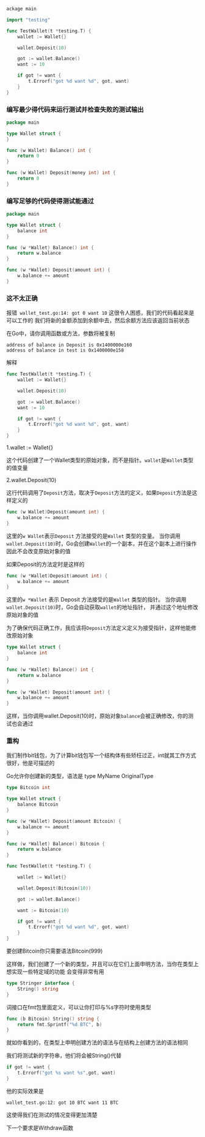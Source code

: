 
```go
ackage main

import "testing"

func TestWallet(t *testing.T) {
	wallet := Wallet{}

	wallet.Deposit(10)

	got := wallet.Balance()
	want := 10

	if got != want {
		t.Errorf("got %d want %d", got, want)
	}
}
```

### 编写最少得代码来运行测试并检查失败的测试输出

```go
package main

type Wallet struct {
}

func (w Wallet) Balance() int {
	return 0
}

func (w Wallet) Deposit(money int) int {
	return 0
}

```

### 编写足够的代码使得测试能通过

```go
package main

type Wallet struct {
	balance int
}

func (w *Wallet) Balance() int {
	return w.balance
}

func (w *Wallet) Deposit(amount int) {
	w.balance += amount
}
```

### 这不太正确

报错` wallet_test.go:14: got 0 want 10` 这很令人困惑，我们的代码看起来是可以工作的
我们将新的金额添加到余额中去，然后余额方法应该返回当前状态

在Go中，请你调用函数或方法，参数将被复制
```
address of balance in Deposit is 0x1400000e160 
address of balance in test is 0x1400000e158
```

解释
```go
func TestWallet(t *testing.T) {
	wallet := Wallet{}

	wallet.Deposit(10)

	got := wallet.Balance()
	want := 10

	if got != want {
		t.Errorf("got %d want %d", got, want)
	}
}
```

1.wallet := Wallet{}

这个代码创建了一个Wallet类型的原始对象，而不是指针。`wallet`是`Wallet`类型的值变量

2.wallet.Deposit(10)

这行代码调用了`Deposit`方法，取决于`Deposit`方法的定义，如果`Deposit`方法是这样定义的
```go
func (w Wallet)Deposit(amount int) {
	w.balance += amount
}
```
这里的`w Wallet`表示`Deposit` 方法接受的是`Wallet` 类型的变量。
当你调用`wallet.Deposit(10)`时，Go会创建`Wallet`的一个副本，并在这个副本上进行操作
因此不会改变原始对象的值

如果Deposit的方法定时是这样的
```go
func (w *Wallet)Deposit(amount int) {
	w.balance += amount
}
```

这里的`w *Wallet` 表示 Deposit 方法接受的是`Wallet` 类型的指针。
当你调用`wallet.Deposit(10)`时，Go会自动获取`wallet`的地址指针，
并通过这个地址修改原始对象的值

为了确保代码正确工作，我应该将`Deposit`方法定义定义为接受指针，这样他能修改原始对象
```go
type Wallet struct {
	balance int
}

func (w *Wallet) Balance() int {
	return w.balance
}

func (w *Wallet) Deposit(amount int) {
	w.balance += amount
}
```

这样，当你调用wallet.Deposit(10)时，原始对象`balance`会被正确修改，你的测试也会通过


### 重构

我们制作bit钱包，为了计算bit钱包写一个结构体有些矫枉过正，int就其工作方式很好，他是可描述的

Go允许你创建新的类型，语法是 type MyName OriginalType

```go
type Bitcoin int

type Wallet struct {
    balance Bitcoin
}

func (w *Wallet) Deposit(amount Bitcoin) {
    w.balance += amount
}

func (w *Wallet) Balance() Bitcoin {
    return w.balance
}
```
```go
func TestWallet(t *testing.T) {

	wallet := Wallet{}

	wallet.Deposit(Bitcoin(10))

	got := wallet.Balance()

	want := Bitcoin(10)

	if got != want {
		t.Errorf("got %d want %d", got, want)
	}
}
```
要创建Bitcoin你只需要语法Bitcoin(999)

这样做，我们创建了一个新的类型，并且可以在它们上面申明方法，当你在类型上想实现一些特定域的功能
会变得非常有用

```go
type Stringer interface {
	String() string
}
```

词接口在fmt包里面定义，可以让你打印与%s字符时使用类型
```go
func (b Bitcoin) String() string {
	return fmt.Sprintf("%d BTC", b)
}
```

就如你看到的，在类型上申明创建方法的语法与在结构上创建方法的语法相同

我们将测试新的字符串，他们将会被String()代替

```go
if got != want {
	t.Errorf("got %s want %s",got, want)
}
```

他的实际效果是
```
wallet_test.go:12: got 10 BTC want 11 BTC
```

这使得我们在测试的情况变得更加清楚

下一个要求是Withdraw函数